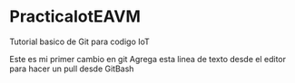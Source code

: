 # PracticaIotEAVM
Tutorial basico de Git para codigo IoT

Este es mi primer cambio en git
Agrega esta linea de texto desde el editor para hacer un pull desde GitBash

